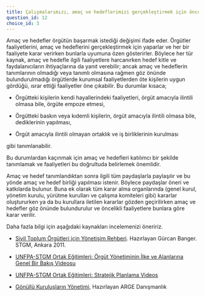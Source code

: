 ```yaml
---
title: Çalışmalarımızı, amaç ve hedeflerimizi gerçekleştirmek için öncelikler belirleyerek planlıyoruz.
question_id: 12
choice_id: 3
---
```

Amaç ve hedefler örgütün başarmak istediği değişimi ifade eder. Örgütler faaliyetlerini, amaç ve hedeflerini gerçekleştirmek için yaparlar ve her bir faaliyete karar verirken bunlarla uyumuna özen gösterirler. Böylece her tür kaynak, amaç ve hedefle ilgili faaliyetlere harcanırken hedef kitle ve faydalanıcıların ihtiyaçlarına da yanıt verebilir; ancak amaç ve hedeflerin tanımlarının olmadığı veya tanımlı olmasına rağmen göz önünde bulundurulmadığı örgütlerde kurumsal faaliyetlerden öte kişilerin uygun gördüğü, ısrar ettiği faaliyetler öne çıkabilir. Bu durumlar kısaca;

- Örgütteki kişilerin kendi hayallerindeki faaliyetleri, örgüt amacıyla ilintili olmasa bile, örgüte empoze etmesi,

- Örgütteki baskın veya kıdemli kişilerin, örgüt amacıyla ilintili olmasa bile, dediklerinin yapılması,

- Örgüt amacıyla ilintili olmayan ortaklık ve iş birliklerinin kurulması

gibi tanımlanabilir.

Bu durumlardan kaçınmak için amaç ve hedefleri katılımcı bir şekilde tanımlamak ve faaliyetleri bu doğrultuda belirlemek önemlidir.

Amaç ve hedef tanımlandıktan sonra ilgili tüm paydaşlarla paylaşılır ve bu yönde amaç ve hedef birliği yapılması istenir. Böylece paydaşlar öneri ve katkılarda bulunur. Buna ek olarak tüm karar alma organlarında (genel kurul, yönetim kurulu, yürütme kurulları ve çalışma komiteleri gibi) kararlar oluştururken ya da bu kurullara iletilen kararlar gözden geçirilirken amaç ve hedefler göz önünde bulundurulur ve öncelikli faaliyetlere bunlara göre karar verilir.

Daha fazla bilgi için aşağıdaki kaynakları incelemenizi öneririz.

- [<u>Sivil Toplum Örgütleri için Yönetişim Rehberi</u>](https://www.stgm.org.tr/sites/default/files/2020-08/sivil-toplum-orgutleri-icin-yonetisim-rehberi.pdf). Hazırlayan Gürcan Banger. STGM, Ankara 2011.

- [<u>UNFPA-STGM Ortak Eğitimleri: Örgüt Yönetiminin İlke ve Alanlarına Genel Bir Bakış Videosu</u>](https://www.youtube.com/watch?v=eLBzKFVFxyc&list=PLNNUSz3jzVL64sskDhRNadAhwPdVsD14-&index=18)

- [<u>UNFPA-STGM Ortak Eğitimleri: Stratejik Planlama Videos</u>](https://www.youtube.com/watch?v=d9HtUrsxLz8&list=PLNNUSz3jzVL64sskDhRNadAhwPdVsD14-&index=31&t=676s)

- [<u>Gönüllü Kuruluşların Yönetimi</u>](https://arge.com/kitaplar/gonullu-kuruluslarin-yonetimi.pdf), Hazırlayan ARGE Danışmanlık


